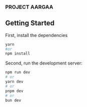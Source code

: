 ### PROJECT AARGAA

## Getting Started

First, install the dependencies

```bash
yarn
#or
npm install
```

Second, run the development server:

```bash
npm run dev
# or
yarn dev
# or
pnpm dev
# or
bun dev
```



